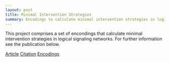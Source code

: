 ```yaml
---
layout: post
title: Minimal Intervention Strategies
summary: Encodings to calculate minimal intervention strategies in logical signaling networks.
---
```

This project comprises a set of encondings that calculate minimal intervention
strategies in logical signaling networks.  For further information see the
publication below.

[Article](http://www.cs.uni-potsdam.de/wv/pdfformat/kascsivi13a.pdf)
[Citation](http://www.cs.uni-potsdam.de/wv/bibtex/kascsivi13a.bib)
[Encodings](/files/intervention-encodings-2013-06-21.tar.bz2)

